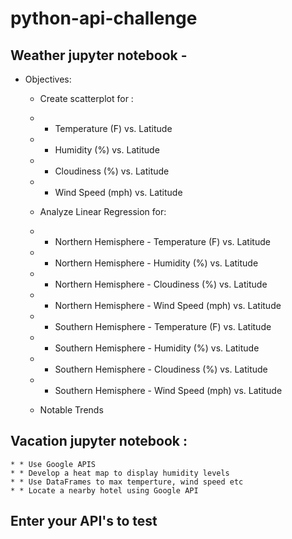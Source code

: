 # python-api-challenge
## Weather jupyter notebook -
  * Objectives:
    * Create scatterplot for :
    * * Temperature (F) vs. Latitude
    * * Humidity (%) vs. Latitude
    * * Cloudiness (%) vs. Latitude
    * * Wind Speed (mph) vs. Latitude
    * Analyze Linear Regression for:
    * * Northern Hemisphere - Temperature (F) vs. Latitude
    * * Northern Hemisphere - Humidity (%) vs. Latitude
    * * Northern Hemisphere - Cloudiness (%) vs. Latitude
    * * Northern Hemisphere - Wind Speed (mph) vs. Latitude
    * * Southern Hemisphere - Temperature (F) vs. Latitude
    * * Southern Hemisphere - Humidity (%) vs. Latitude
    * * Southern Hemisphere - Cloudiness (%) vs. Latitude
    * * Southern Hemisphere - Wind Speed (mph) vs. Latitude
    
    * Notable Trends
    
 
 ## Vacation jupyter notebook :
    * * Use Google APIS
    * * Develop a heat map to display humidity levels
    * * Use DataFrames to max temperture, wind speed etc
    * * Locate a nearby hotel using Google API
## Enter your API's to test 
